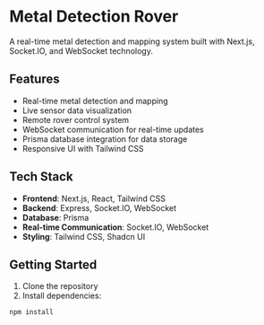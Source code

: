 # Metal Detection Rover

A real-time metal detection and mapping system built with Next.js, Socket.IO, and WebSocket technology.

## Features

- Real-time metal detection and mapping
- Live sensor data visualization
- Remote rover control system
- WebSocket communication for real-time updates
- Prisma database integration for data storage
- Responsive UI with Tailwind CSS

## Tech Stack

- **Frontend**: Next.js, React, Tailwind CSS
- **Backend**: Express, Socket.IO, WebSocket
- **Database**: Prisma
- **Real-time Communication**: Socket.IO, WebSocket
- **Styling**: Tailwind CSS, Shadcn UI

## Getting Started

1. Clone the repository
2. Install dependencies:
```bash
npm install